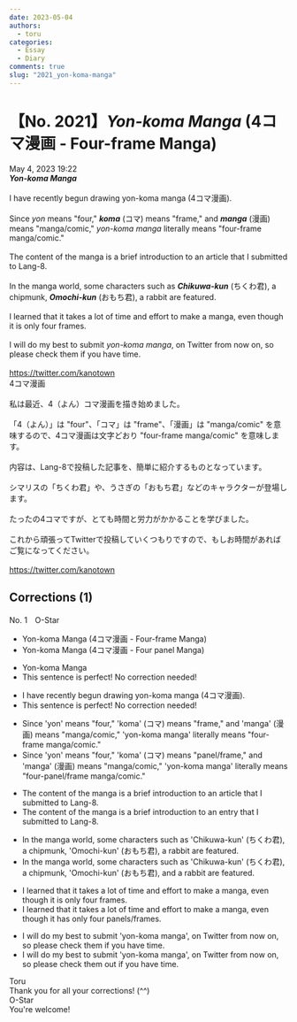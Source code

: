 ```yaml
---
date: 2023-05-04
authors:
  - toru
categories:
  - Essay
  - Diary
comments: true
slug: "2021_yon-koma-manga"
---
```


# 【No. 2021】<strong><em>Yon-koma Manga</em></strong> (4コマ漫画 - Four-frame Manga)
<div class="date">May 4, 2023 19:22</div>
<div id="post"><div id="body_show_ori">
<strong><em>Yon-koma Manga</em></strong><br/><br/>I have recently begun drawing yon-koma manga (4コマ漫画).<br/><br/>Since <em>yon</em> means "four," <strong><em>koma</em></strong> (コマ) means "frame," and <strong><em>manga</em></strong> (漫画) means "manga/comic," <em>yon-koma manga</em> literally means "four-frame manga/comic."<br/><br/>The content of the manga is a brief introduction to an article that I submitted to Lang-8.<br/><br/>In the manga world, some characters such as <strong><em>Chikuwa-kun</em></strong> (ちくわ君), a chipmunk, <strong><em>Omochi-kun</em></strong> (おもち君), a rabbit are featured.<br/><br/>I learned that it takes a lot of time and effort to make a manga, even though it is only four frames.<br/><br/>I will do my best to submit <em>yon-koma manga</em>, on Twitter from now on, so please check them if you have time.<br/><br/><a href="https://twitter.com/kanotown" target="_blank">https://twitter.com/kanotown</a>
</div></div>

<!-- more -->

<div id="post_ja"><div id="body_show_mo">
4コマ漫画<br/><br/>私は最近、4（よん）コマ漫画を描き始めました。<br/><br/>「4（よん）」は "four"、「コマ」は "frame"、「漫画」は "manga/comic" を意味するので、4コマ漫画は文字どおり "four-frame manga/comic" を意味します。<br/><br/>内容は、Lang-8で投稿した記事を、簡単に紹介するものとなっています。<br/><br/>シマリスの「ちくわ君」や、うさぎの「おもち君」などのキャラクターが登場します。<br/><br/>たったの4コマですが、とても時間と労力がかかることを学びました。<br/><br/>これから頑張ってTwitterで投稿していくつもりですので、もしお時間があればご覧になってください。<br/><br/><a href="https://twitter.com/kanotown" target="_blank">https://twitter.com/kanotown</a>
</div></div>

## Corrections (1)
<div id="block"><div class="first_name"> No. 1　<span class="just_name">O-Star</span></div><div id="block2">
<ul class="correction_field">
<li class="incorrect">Yon-koma Manga (4コマ漫画 - Four-frame Manga)</li>
<li class="corrected correct">
Yon-koma Manga (4コマ漫画 - <span class="f_bold">Four panel </span>Manga)
</li>
</ul>
<ul class="correction_field">
<li class="incorrect">Yon-koma Manga</li>
<li class="corrected perfect">This sentence is perfect! No correction needed!</li>
</ul>
<ul class="correction_field">
<li class="incorrect">I have recently begun drawing yon-koma manga (4コマ漫画).</li>
<li class="corrected perfect">This sentence is perfect! No correction needed!</li>
</ul>
<ul class="correction_field">
<li class="incorrect">Since 'yon' means "four," 'koma' (コマ) means "frame," and 'manga' (漫画) means "manga/comic," 'yon-koma manga' literally means "four-frame manga/comic."</li>
<li class="corrected correct">
Since 'yon' means "four," 'koma' (コマ) means "<span class="f_blue">panel/frame,</span>" and 'manga' (漫画) means "manga/comic," 'yon-koma manga' literally means "four-<span class="f_blue">panel/frame </span>manga/comic."
</li>
</ul>
<ul class="correction_field">
<li class="incorrect">The content of the manga is a brief introduction to an article that I submitted to Lang-8.</li>
<li class="corrected correct">
The content of the manga is a brief introduction to an <span class="f_bold">entry</span> that I submitted to Lang-8.
</li>
</ul>
<ul class="correction_field">
<li class="incorrect">In the manga world, some characters such as 'Chikuwa-kun' (ちくわ君), a chipmunk, 'Omochi-kun' (おもち君), a rabbit are featured.</li>
<li class="corrected correct">
In the manga world, some characters such as 'Chikuwa-kun' (ちくわ君), a chipmunk, 'Omochi-kun' (おもち君), <span class="f_bold">and</span> a rabbit are featured.
</li>
</ul>
<ul class="correction_field">
<li class="incorrect">I learned that it takes a lot of time and effort to make a manga, even though it is only four frames.</li>
<li class="corrected correct">
I learned that it takes a lot of time and effort to make a manga, even though it <span class="f_bold">has</span> only four <span class="f_blue">panels/frames</span>.
</li>
</ul>
<ul class="correction_field">
<li class="incorrect">I will do my best to submit 'yon-koma manga', on Twitter from now on, so please check them if you have time.</li>
<li class="corrected correct">
I will do my best to submit 'yon-koma manga', on Twitter from now on, so please check them <span class="f_bold">out</span> if you have time.
</li>
</ul>
</div><div class="name"><span class="just_name">Toru</span><br>
Thank you for all your corrections! (^^)
</div>
<div class="name"><span class="just_name">O-Star</span><br>
You're welcome!
</div>
</div>
